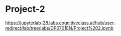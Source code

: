 # Project-2
https://jupyterlab-28.labs.cognitiveclass.ai/hub/user-redirect/lab/tree/labs/DP0701EN/Project%202.ipynb
